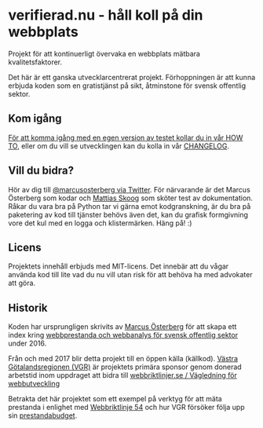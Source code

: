 # verifierad.nu - håll koll på din webbplats
Projekt för att kontinuerligt övervaka en webbplats mätbara kvalitetsfaktorer.

Det här är ett ganska utvecklarcentrerat projekt. Förhoppningen är att kunna erbjuda koden som en gratistjänst på sikt, åtminstone för svensk offentlig sektor.

## Kom igång
[För att komma igång med en egen version av testet kollar du in vår HOW TO](https://github.com/Vastra-Gotalandsregionen/verifierad.nu/wiki/HOW-TO), eller om du vill se utvecklingen kan du kolla in vår [CHANGELOG](https://github.com/Vastra-Gotalandsregionen/verifierad.nu/wiki/Changelog).

## Vill du bidra?
Hör av dig till [@marcusosterberg via Twitter](https://twitter.com/marcusosterberg). För närvarande är det Marcus Österberg som kodar och [Mattias Skoog](https://twitter.com/therealskoog) som sköter test av dokumentation. Råkar du vara bra på Python tar vi gärna emot kodgranskning, är du bra på paketering av kod till tjänster behövs även det, kan du grafisk formgivning vore det kul med en logga och klistermärken. Häng på! :)

## Licens
Projektets innehåll erbjuds med MIT-licens. Det innebär att du vågar använda kod till lite vad du nu vill utan risk för att behöva ha med advokater att göra.

## Historik
Koden har ursprungligen skrivits av [Marcus Österberg](http://webbstrategiforalla.se/kontakt/marcus-osterberg/) för att skapa ett index kring [webbprestanda och webbanalys för svensk offentlig sektor](http://webbstrategiforalla.se/offentlig-sektors-webbprestanda/) under 2016. 

Från och med 2017 blir detta projekt till en öppen källa (källkod). [Västra Götalandsregionen (VGR)](http://www.vgregion.se/) är projektets primära sponsor genom donerad arbetstid inom uppdraget att bidra till [webbriktlinjer.se / Vägledning för webbutveckling](https://webbriktlinjer.se/)

Betrakta det här projektet som ett exempel på verktyg för att mäta prestanda i enlighet med [Webbriktlinje 54](https://webbriktlinjer.se/r/54-optimera-webbplatsen-for-basta-prestanda/) och hur VGR försöker följa upp sin [prestandabudget](https://github.com/Vastra-Gotalandsregionen/Webbanalys/blob/master/prestandabudgetar/www.vgregion.se.md).

